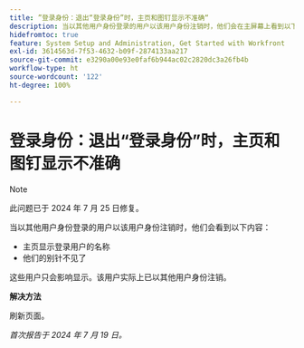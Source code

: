 ```yaml
---
title: ”登录身份：退出“登录身份”时，主页和图钉显示不准确“
description: 当以其他用户身份登录的用户以该用户身份注销时，他们会在主屏幕上看到以下问题。
hidefromtoc: true
feature: System Setup and Administration, Get Started with Workfront
exl-id: 3614563d-7f53-4632-b09f-2874133aa217
source-git-commit: e3290a00e93e0faf6b944ac02c2820dc3a26fb4b
workflow-type: ht
source-wordcount: '122'
ht-degree: 100%

---
```


# 登录身份：退出“登录身份”时，主页和图钉显示不准确

>[!NOTE]
>
>此问题已于 2024 年 7 月 25 日修复。

当以其他用户身份登录的用户以该用户身份注销时，他们会看到以下内容：

* 主页显示登录用户的名称
* 他们的别针不见了

这些用户只会影响显示。该用户实际上已以其他用户身份注销。

**解决方法**

刷新页面。

_首次报告于 2024 年 7 月 19 日。_
